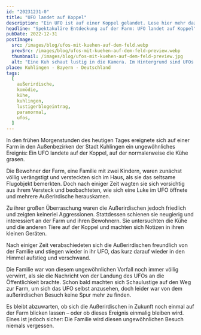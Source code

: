 ```yaml
---
id: "20231231-0"
title: "UFO landet auf Koppel"
description: "Ein UFO ist auf einer Koppel gelandet. Lese hier mehr dazu."
headline: "Spektakuläre Entdeckung auf der Farm: UFO landet auf Koppel"
pubDate: 2022-12-31
postImage:
  src: /images/blog/ufos-mit-kuehen-auf-dem-feld.webp
  prevSrc: /images/blog/ufos-mit-kuehen-auf-dem-feld-preview.webp
  thumbnail: /images/blog/ufos-mit-kuehen-auf-dem-feld-preview.jpg
  alt: "Eine Kuh schaut lustig in die Kamera. Im Hintergrund sind UFOs zu sehen."
place: Kuhlingen - Bayern - Deutschland
tags:
  [
    außerirdische,
    komödie,
    kühe,
    kuhlingen,
    lustigerblogeintrag,
    paranormal,
    ufos,
  ]
---
```


In den frühen Morgenstunden des heutigen Tages ereignete sich auf einer Farm in den Außenbezirken der Stadt Kuhlingen ein ungewöhnliches Ereignis: Ein UFO landete auf der Koppel, auf der normalerweise die Kühe grasen.

Die Bewohner der Farm, eine Familie mit zwei Kindern, waren zunächst völlig verängstigt und versteckten sich im Haus, als sie das seltsame Flugobjekt bemerkten. Doch nach einiger Zeit wagten sie sich vorsichtig aus ihrem Versteck und beobachteten, wie sich eine Luke im UFO öffnete und mehrere Außerirdische herauskamen.

Zu ihrer großen Überraschung waren die Außerirdischen jedoch friedlich und zeigten keinerlei Aggressionen. Stattdessen schienen sie neugierig und interessiert an der Farm und ihren Bewohnern. Sie untersuchten die Kühe und die anderen Tiere auf der Koppel und machten sich Notizen in ihren kleinen Geräten.

Nach einiger Zeit verabschiedeten sich die Außerirdischen freundlich von der Familie und stiegen wieder in ihr UFO, das kurz darauf wieder in den Himmel aufstieg und verschwand.

Die Familie war von diesem ungewöhnlichen Vorfall noch immer völlig verwirrt, als sie die Nachricht von der Landung des UFOs an die Öffentlichkeit brachte. Schon bald machten sich Schaulustige auf den Weg zur Farm, um sich das UFO selbst anzusehen, doch leider war von dem außerirdischen Besuch keine Spur mehr zu finden.

Es bleibt abzuwarten, ob sich die Außerirdischen in Zukunft noch einmal auf der Farm blicken lassen – oder ob dieses Ereignis einmalig bleiben wird. Eines ist jedoch sicher: Die Familie wird diesen ungewöhnlichen Besuch niemals vergessen.
